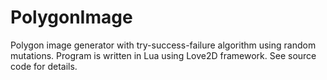 # PolygonImage
Polygon image generator with try-success-failure algorithm using random mutations. Program is written in Lua using Love2D framework. See source code for details.
